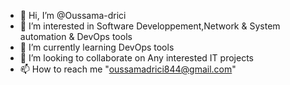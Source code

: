 - 👋 Hi, I’m @Oussama-drici
- 👀 I’m interested in Software Developpement,Network & System automation & DevOps tools
- 🌱 I’m currently learning DevOps tools
- 💞️ I’m looking to collaborate on Any interested IT projects
- 📫 How to reach me "oussamadrici844@gmail.com"

<!---
Oussama-drici/Oussama-drici is a ✨ special ✨ repository because its `README.md` (this file) appears on your GitHub profile.
You can click the Preview link to take a look at your changes.
--->
